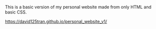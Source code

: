 This is a basic version of my personal website made from only HTML and basic CSS.  

https://david125tran.github.io/personal_website_v1/

